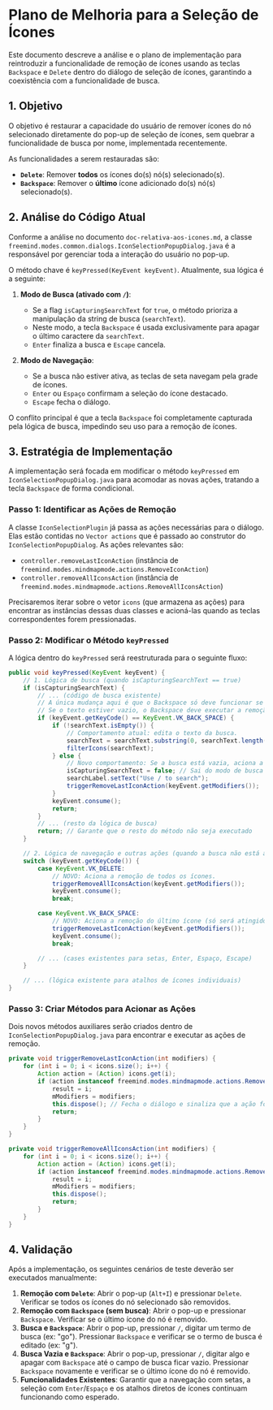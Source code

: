 # Plano de Melhoria para a Seleção de Ícones

Este documento descreve a análise e o plano de implementação para reintroduzir a funcionalidade de remoção de ícones usando as teclas `Backspace` e `Delete` dentro do diálogo de seleção de ícones, garantindo a coexistência com a funcionalidade de busca.

## 1. Objetivo

O objetivo é restaurar a capacidade do usuário de remover ícones do nó selecionado diretamente do pop-up de seleção de ícones, sem quebrar a funcionalidade de busca por nome, implementada recentemente.

As funcionalidades a serem restauradas são:
-   **`Delete`**: Remover **todos** os ícones do(s) nó(s) selecionado(s).
-   **`Backspace`**: Remover o **último** ícone adicionado do(s) nó(s) selecionado(s).

## 2. Análise do Código Atual

Conforme a análise no documento `doc-relativa-aos-icones.md`, a classe `freemind.modes.common.dialogs.IconSelectionPopupDialog.java` é a responsável por gerenciar toda a interação do usuário no pop-up.

O método chave é `keyPressed(KeyEvent keyEvent)`. Atualmente, sua lógica é a seguinte:

1.  **Modo de Busca (ativado com `/`)**:
    -   Se a flag `isCapturingSearchText` for `true`, o método prioriza a manipulação da string de busca (`searchText`).
    -   Neste modo, a tecla `Backspace` é usada exclusivamente para apagar o último caractere da `searchText`.
    -   `Enter` finaliza a busca e `Escape` cancela.

2.  **Modo de Navegação**:
    -   Se a busca não estiver ativa, as teclas de seta navegam pela grade de ícones.
    -   `Enter` ou `Espaço` confirmam a seleção do ícone destacado.
    -   `Escape` fecha o diálogo.

O conflito principal é que a tecla `Backspace` foi completamente capturada pela lógica de busca, impedindo seu uso para a remoção de ícones.

## 3. Estratégia de Implementação

A implementação será focada em modificar o método `keyPressed` em `IconSelectionPopupDialog.java` para acomodar as novas ações, tratando a tecla `Backspace` de forma condicional.

### Passo 1: Identificar as Ações de Remoção

A classe `IconSelectionPlugin` já passa as ações necessárias para o diálogo. Elas estão contidas no `Vector actions` que é passado ao construtor do `IconSelectionPopupDialog`. As ações relevantes são:

-   `controller.removeLastIconAction` (instância de `freemind.modes.mindmapmode.actions.RemoveIconAction`)
-   `controller.removeAllIconsAction` (instância de `freemind.modes.mindmapmode.actions.RemoveAllIconsAction`)

Precisaremos iterar sobre o vetor `icons` (que armazena as ações) para encontrar as instâncias dessas duas classes e acioná-las quando as teclas correspondentes forem pressionadas.

### Passo 2: Modificar o Método `keyPressed`

A lógica dentro do `keyPressed` será reestruturada para o seguinte fluxo:

```java
public void keyPressed(KeyEvent keyEvent) {
    // 1. Lógica de busca (quando isCapturingSearchText == true)
    if (isCapturingSearchText) {
        // ... (código de busca existente)
        // A única mudança aqui é que o Backspace só deve funcionar se houver texto na busca.
        // Se o texto estiver vazio, o Backspace deve executar a remoção do último ícone.
        if (keyEvent.getKeyCode() == KeyEvent.VK_BACK_SPACE) {
            if (!searchText.isEmpty()) {
                // Comportamento atual: edita o texto da busca.
                searchText = searchText.substring(0, searchText.length() - 1);
                filterIcons(searchText);
            } else {
                // Novo comportamento: Se a busca está vazia, aciona a remoção do último ícone.
                isCapturingSearchText = false; // Sai do modo de busca
                searchLabel.setText("Use / to search");
                triggerRemoveLastIconAction(keyEvent.getModifiers());
            }
            keyEvent.consume();
            return;
        }
        // ... (resto da lógica de busca)
        return; // Garante que o resto do método não seja executado
    }

    // 2. Lógica de navegação e outras ações (quando a busca não está ativa)
    switch (keyEvent.getKeyCode()) {
        case KeyEvent.VK_DELETE:
            // NOVO: Aciona a remoção de todos os ícones.
            triggerRemoveAllIconsAction(keyEvent.getModifiers());
            keyEvent.consume();
            break;

        case KeyEvent.VK_BACK_SPACE:
            // NOVO: Aciona a remoção do último ícone (só será atingido se a busca não estiver ativa).
            triggerRemoveLastIconAction(keyEvent.getModifiers());
            keyEvent.consume();
            break;

        // ... (cases existentes para setas, Enter, Espaço, Escape)
    }

    // ... (lógica existente para atalhos de ícones individuais)
}
```

### Passo 3: Criar Métodos para Acionar as Ações

Dois novos métodos auxiliares serão criados dentro de `IconSelectionPopupDialog.java` para encontrar e executar as ações de remoção.

```java
private void triggerRemoveLastIconAction(int modifiers) {
    for (int i = 0; i < icons.size(); i++) {
        Action action = (Action) icons.get(i);
        if (action instanceof freemind.modes.mindmapmode.actions.RemoveIconAction) {
            result = i;
            mModifiers = modifiers;
            this.dispose(); // Fecha o diálogo e sinaliza que a ação foi selecionada
            return;
        }
    }
}

private void triggerRemoveAllIconsAction(int modifiers) {
    for (int i = 0; i < icons.size(); i++) {
        Action action = (Action) icons.get(i);
        if (action instanceof freemind.modes.mindmapmode.actions.RemoveAllIconsAction) {
            result = i;
            mModifiers = modifiers;
            this.dispose();
            return;
        }
    }
}
```

## 4. Validação

Após a implementação, os seguintes cenários de teste deverão ser executados manualmente:

1.  **Remoção com `Delete`**: Abrir o pop-up (`Alt+I`) e pressionar `Delete`. Verificar se todos os ícones do nó selecionado são removidos.
2.  **Remoção com `Backspace` (sem busca)**: Abrir o pop-up e pressionar `Backspace`. Verificar se o último ícone do nó é removido.
3.  **Busca e `Backspace`**: Abrir o pop-up, pressionar `/`, digitar um termo de busca (ex: "go"). Pressionar `Backspace` e verificar se o termo de busca é editado (ex: "g").
4.  **Busca Vazia e `Backspace`**: Abrir o pop-up, pressionar `/`, digitar algo e apagar com `Backspace` até o campo de busca ficar vazio. Pressionar `Backspace` novamente e verificar se o último ícone do nó é removido.
5.  **Funcionalidades Existentes**: Garantir que a navegação com setas, a seleção com `Enter`/`Espaço` e os atalhos diretos de ícones continuam funcionando como esperado.